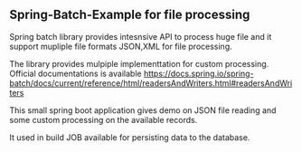 ## Spring-Batch-Example for file processing

Spring batch library provides intesnsive API to process huge file and it support mupliple file formats JSON,XML for file processing.

The library provides mulpiple implementtation for custom processing. Official documentations is available https://docs.spring.io/spring-batch/docs/current/reference/html/readersAndWriters.html#readersAndWriters

This small spring boot application gives demo on JSON file reading and some custom processing on the available records.

It used in build JOB available for persisting data to the database.



